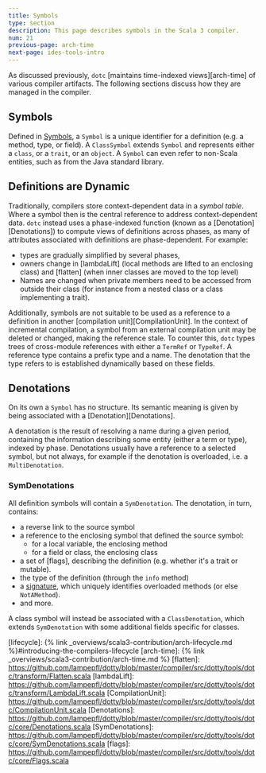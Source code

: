 ```yaml
---
title: Symbols
type: section
description: This page describes symbols in the Scala 3 compiler.
num: 21
previous-page: arch-time
next-page: ides-tools-intro
---
```


As discussed previously, `dotc` [maintains time-indexed views][arch-time] of various
compiler artifacts. The following sections discuss how they are managed in the compiler.

## Symbols

Defined in [Symbols], a `Symbol` is a unique identifier for a definition (e.g. a method,
type, or field).  A `ClassSymbol` extends `Symbol` and represents either a
`class`, or a `trait`, or an `object`. A `Symbol` can even refer to non-Scala entities,
such as from the Java standard library.

## Definitions are Dynamic

Traditionally, compilers store context-dependent data in a _symbol table_.
Where a symbol then is the central reference to address context-dependent data.
`dotc` instead uses a phase-indexed function (known as
a [Denotation][Denotations]) to compute views of definitions across phases,
as many of attributes associated with definitions are phase-dependent. For example:
- types are gradually simplified by several phases,
- owners change in [lambdaLift] (local methods are lifted to an enclosing class)
  and [flatten] (when inner classes are moved to the top level)
- Names are changed when private members need to be accessed from outside
  their class (for instance from a nested class or a class implementing
  a trait).

Additionally, symbols are not suitable to be used as a reference to
a definition in another [compilation unit][CompilationUnit].
In the context of incremental compilation, a symbol from
an external compilation unit may be deleted or changed, making the reference
stale. To counter this, `dotc` types trees of cross-module references with either
a `TermRef` or `TypeRef`. A reference type contains a prefix type and a name.
The denotation that the type refers to is established dynamically based on
these fields.

## Denotations

On its own a `Symbol` has no structure. Its semantic meaning is given by being associated
with a [Denotation][Denotations].

A denotation is the result of resolving a name during a given period, containing the information
describing some entity (either a term or type), indexed by phase. Denotations usually have a
reference to a selected symbol, but not always, for example if the denotation is overloaded,
i.e. a `MultiDenotation`.

### SymDenotations
All definition symbols will contain a `SymDenotation`. The denotation, in turn, contains:
- a reverse link to the source symbol
- a reference to the enclosing symbol that defined the source symbol:
  - for a local variable, the enclosing method
  - for a field or class, the enclosing class
- a set of [flags], describing the definition (e.g. whether it's a trait or mutable).
- the type of the definition (through the `info` method)
- a [signature][Signature1], which uniquely identifies overloaded methods (or else `NotAMethod`).
- and more.

A class symbol will instead be associated with a `ClassDenotation`, which extends `SymDenotation`
with some additional fields specific for classes.

[Signature1]: https://github.com/lampepfl/dotty/blob/a527f3b1e49c0d48148ccfb2eb52e3302fc4a349/compiler/src/dotty/tools/dotc/core/Signature.scala#L9-L33
[Symbols]: https://github.com/lampepfl/dotty/blob/master/compiler/src/dotty/tools/dotc/core/Symbols.scala
[lifecycle]: {% link _overviews/scala3-contribution/arch-lifecycle.md %}#introducing-the-compilers-lifecycle
[arch-time]: {% link _overviews/scala3-contribution/arch-time.md %}
[flatten]: https://github.com/lampepfl/dotty/blob/master/compiler/src/dotty/tools/dotc/transform/Flatten.scala
[lambdaLift]: https://github.com/lampepfl/dotty/blob/master/compiler/src/dotty/tools/dotc/transform/LambdaLift.scala
[CompilationUnit]: https://github.com/lampepfl/dotty/blob/master/compiler/src/dotty/tools/dotc/CompilationUnit.scala
[Denotations]: https://github.com/lampepfl/dotty/blob/master/compiler/src/dotty/tools/dotc/core/Denotations.scala
[SymDenotations]: https://github.com/lampepfl/dotty/blob/master/compiler/src/dotty/tools/dotc/core/SymDenotations.scala
[flags]: https://github.com/lampepfl/dotty/blob/master/compiler/src/dotty/tools/dotc/core/Flags.scala
